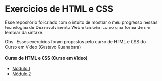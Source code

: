 # Exercícios de HTML e CSS

Esse repositório foi criado com o intuito de mostrar o meu progresso nessas tecnologias de Desenvolvimento Web e também como uma forma de me lembrar da sintaxe.

Obs.: Esses exercícios foram propostos pelo curso de HTML e CSS do Curso em Vídeo (Gustavo Guanabara)

#### Curso de HTML e CSS (Curso em Vídeo):
<ul>
<li><a href="https://youtube.com/playlist?list=PLHz_AreHm4dkZ9-atkcmcBaMZdmLHft8n">Módulo 1</a></li>
<li><a href="https://youtube.com/playlist?list=PLHz_AreHm4dlUpEXkY1AyVLQGcpSgVF8s">Módulo 2</a></li> 
</ul>
